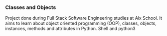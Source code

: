 ### Classes and Objects
Project done during Full Stack Software Engineering studies at Alx School. It aims to learn about object oriented programming (OOP), classes, objects, instances, methods and attributes in Python.
Shell and python3
